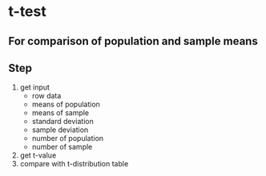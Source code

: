 # t-test
## For comparison of population and sample means

## Step
1. get input
    - row data
    - means of population
    - means of sample
    - standard deviation
    - sample deviation
    - number of population
    - number of sample
2. get t-value
3. compare with t-distribution table
